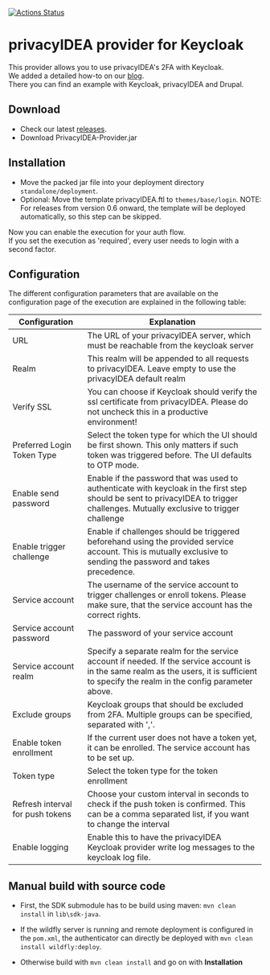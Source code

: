 [![Actions Status](https://github.com/privacyidea/keycloak-provider/workflows/Java%20CI/badge.svg)](https://github.com/privacyidea/keycloak-provider/actions)

# privacyIDEA provider for Keycloak

This provider allows you to use privacyIDEA's 2FA with Keycloak.  
We added a detailed how-to on our [blog](https://community.privacyidea.org/t/how-to-use-keycloak-with-privacyidea/1132).  
There you can find an example with Keycloak, privacyIDEA and Drupal.

## Download

* Check our latest [releases](https://github.com/privacyidea/keycloak-provider/releases).
* Download PrivacyIDEA-Provider.jar

## Installation

* Move the packed jar file into your deployment directory `standalone/deployment`.  
* Optional: Move the template privacyIDEA.ftl to `themes/base/login`. 
NOTE: For releases from version 0.6 onward, the template will be deployed automatically, so this step can be skipped.

Now you can enable the execution for your auth flow.  
If you set the execution as 'required', every user needs to login with a second factor.

## Configuration

The different configuration parameters that are available on the configuration page of the execution are explained in the following table:

| Configuration | Explanation |
| ----- | ----- |
| URL | The URL of your privacyIDEA server, which must be reachable from the keycloak server |
| Realm | This realm will be appended to all requests to privacyIDEA. Leave empty to use the privacyIDEA default realm |
| Verify SSL | You can choose if Keycloak should verify the ssl certificate from privacyIDEA. Please do not uncheck this in a productive environment! |
| Preferred Login Token Type | Select the token type for which the UI should be first shown. This only matters if such token was triggered before. The UI defaults to OTP mode. |
| Enable send password | Enable if the password that was used to authenticate with keycloak in the first step should be sent to privacyIDEA to trigger challenges. Mutually exclusive to trigger challenge |
| Enable trigger challenge | Enable if challenges should be triggered beforehand using the provided service account. This is mutually exclusive to sending the password and takes precedence. |
| Service account | The username of the service account to trigger challenges or enroll tokens. Please make sure, that the service account has the correct rights. |
| Service account password | The password of your service account |
| Service account realm | Specify a separate realm for the service account if needed. If the service account is in the same realm as the users, it is sufficient to specify the realm in the config parameter above. |
| Exclude groups | Keycloak groups that should be excluded from 2FA. Multiple groups can be specified, separated with ','. |
| Enable token enrollment | If the current user does not have a token yet, it can be enrolled. The service account has to be set up. |
| Token type | Select the token type for the token enrollment |
| Refresh interval for push tokens | Choose your custom interval in seconds to check if the push token is confirmed. This can be a comma separated list, if you want to change the interval |
| Enable logging | Enable this to have the privacyIDEA Keycloak provider write log messages to the keycloak log file. |

## Manual build with source code
* First, the SDK submodule has to be build using maven: ``mvn clean install`` in ``lib\sdk-java``.

* If the wildfly server is running and remote deployment is configured in the ``pom.xml``, the authenticator can directly be deployed with
``mvn clean install wildfly:deploy``.

* Otherwise build with ``mvn clean install`` and go on with **Installation**
